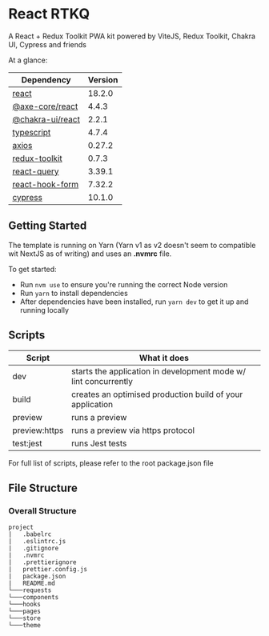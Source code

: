 # React RTKQ

A React + Redux Toolkit PWA kit powered by ViteJS, Redux Toolkit, Chakra UI, Cypress and friends

At a glance:

| Dependency                                                       | Version |
| ---------------------------------------------------------------- | ------- |
| [react](https://reactjs.org/docs/getting-started.html)           | 18.2.0  |
| [@axe-core/react](https://www.npmjs.com/package/@axe-core/react) | 4.4.3   |
| [@chakra-ui/react](https://chakra-ui.com/docs/getting-started)   | 2.2.1   |
| [typescript](https://www.typescriptlang.org/docs/)               | 4.7.4   |
| [axios](https://axios-http.com/)                                 | 0.27.2  |
| [redux-toolkit](https://redux-toolkit.js.org/api/configureStore) | 0.7.3   |
| [react-query](https://react-query.tanstack.com/overview)         | 3.39.1  |
| [react-hook-form](https://react-hook-form.com)                   | 7.32.2  |
| [cypress](https://docs.cypress.io/)                              | 10.1.0  |

## Getting Started

The template is running on Yarn (Yarn v1 as v2 doesn't seem to compatible wit NextJS as of writing) and uses an **.nvmrc** file.

To get started:

- Run `nvm use` to ensure you're running the correct Node version
- Run `yarn` to install dependencies
- After dependencies have been installed, run `yarn dev` to get it up and running locally

## Scripts

| Script        | What it does                                                    |
| ------------- | --------------------------------------------------------------- |
| dev           | starts the application in development mode w/ lint concurrently |
| build         | creates an optimised production build of your application       |
| preview       | runs a preview                                                  |
| preview:https | runs a preview via https protocol                               |
| test:jest     | runs Jest tests                                                 |

For full list of scripts, please refer to the root package.json file

## File Structure

### Overall Structure

```
project
|   .babelrc
|   .eslintrc.js
|   .gitignore
|   .nvmrc
|   .prettierignore
|   prettier.config.js
|   package.json
|   README.md
└───requests
└───components
└───hooks
└───pages
└───store
└───theme
```
